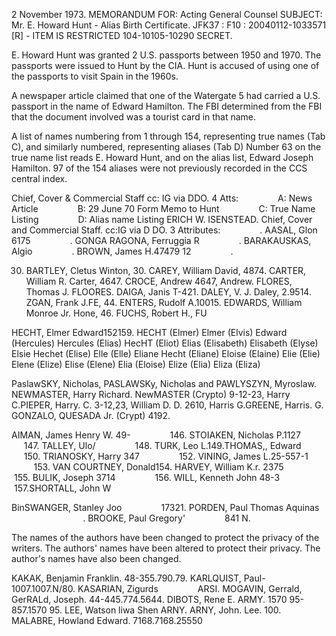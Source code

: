 2 November 1973. MEMORANDUM FOR: Acting General Counsel SUBJECT: Mr. E. Howard Hunt - Alias Birth Certificate. JFK37 : F10 : 20040112-1033571 [R] - ITEM IS RESTRICTED 104-10105-10290 SECRET.

E. Howard Hunt was granted 2 U.S. passports between 1950 and 1970. The passports were issued to Hunt by the CIA. Hunt is accused of using one of the passports to visit Spain in the 1960s.

A newspaper article claimed that one of the Watergate 5 had carried a U.S. passport in the name of Edward Hamilton. The FBI determined from the FBI that the document involved was a tourist card in that name.

A list of names numbering from 1 through 154, representing true names (Tab C), and similarly numbered, representing aliases (Tab D) Number 63 on the true name list reads E. Howard Hunt, and on the alias list, Edward Joseph Hamilton. 97 of the 154 aliases were not previously recorded in the CCS central index.

Chief, Cover & Commercial Staff cc: IG via DDO. 4 Atts:                A: News Article                B: 29 June 70 Form Memo to Hunt                C: True Name Listing                D: Alias name Listing ERICH W. ISENSTEAD. Chief, Cover and Commercial Staff. cc:IG via D DO. 3 Attributes:                . AASAL, Glon 6175                . GONGA RAGONA, Ferruggia R                . BARAKAUSKAS, Algio                . BROWN, James H.47479 12                .

30. BARTLEY, Cletus Winton, 30. CAREY, William David, 4874. CARTER, William R. Carter, 4647. CROCE, Andrew 4647, Andrew. FLORES, Thomas J. FLOORES. DAIGA, Janis T-421. DALEY, V. J. Daley, 2.9514. ZGAN, Frank J.FE, 44. ENTERS, Rudolf A.10015. EDWARDS, William Monroe Jr. Hone, 46. FUCHS, Robert H., FU

HECHT, Elmer Edward152159. HECHT (Elmer) Elmer (Elvis) Edward (Hercules) Hercules (Elias) HecHT (Eliot) Elias (Elisabeth) Elisabeth (Elyse) Elsie Hechet (Elise) Elle (Elle) Eliane Hecht (Eliane) Eloise (Elaine) Elie (Elie) Elene (Elize) Elise (Elene) Elia (Eloise) Elize (Elia) Eliza (Eliza)

PaslawSKY, Nicholas, PASLAWSKy, Nicholas and PAWLYSZYN, Myroslaw. NEWMASTER, Harry Richard. NewMASTER (Crypto) 9-12-23, Harry C.PIEPER, Harry. C. 3-12,23, William D. D. 2610, Harris G.GREENE, Harris. G. GONZALO, QUESADA Jr. (Crypt) 4192.

AIMAN, James Henry W. 49-                146. STOIAKEN, Nicholas P.1127                147. TALLEY, Ulo/                148. TURK, Leo L.149.THOMAS,, Edward                150. TRIANOSKY, Harry 347                152. VINING, James L.25-557-1                153. VAN COURTNEY, Donald154. HARVEY, William K.r. 2375                155. BULIK, Joseph 3714                156. WILL, Kenneth John 48-3                157.SHORTALL, John W

BinSWANGER, Stanley Joo                17321. PORDEN, Paul Thomas Aquinas                                . BROOKE, Paul Gregory'                841 N.

The names of the authors have been changed to protect the privacy of the writers. The authors' names have been altered to protect their privacy. The author's names have also been changed.

KAKAK, Benjamin Franklin. 48-355.790.79. KARLQUIST, Paul-1007.1007.N/80. KASARIAN, Zigurds                ARSI. MOGAVIN, Gerrald, GerRALd, Joseph. 44-445.774.5644. DIBOTS, Rene E. ARMY. 1570 95-857.1570 95. LEE, Watson liwa Shen ARNY. ARNY, John. Lee. 100. MALABRE, Howland Edward. 7168.7168.25550